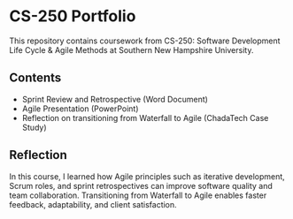 # CS-250 Portfolio

This repository contains coursework from CS-250: Software Development Life Cycle & Agile Methods at Southern New Hampshire University.

## Contents
- Sprint Review and Retrospective (Word Document)
- Agile Presentation (PowerPoint)
- Reflection on transitioning from Waterfall to Agile (ChadaTech Case Study)

## Reflection
In this course, I learned how Agile principles such as iterative development, Scrum roles, and sprint retrospectives can improve software quality and team collaboration. Transitioning from Waterfall to Agile enables faster feedback, adaptability, and client satisfaction.
